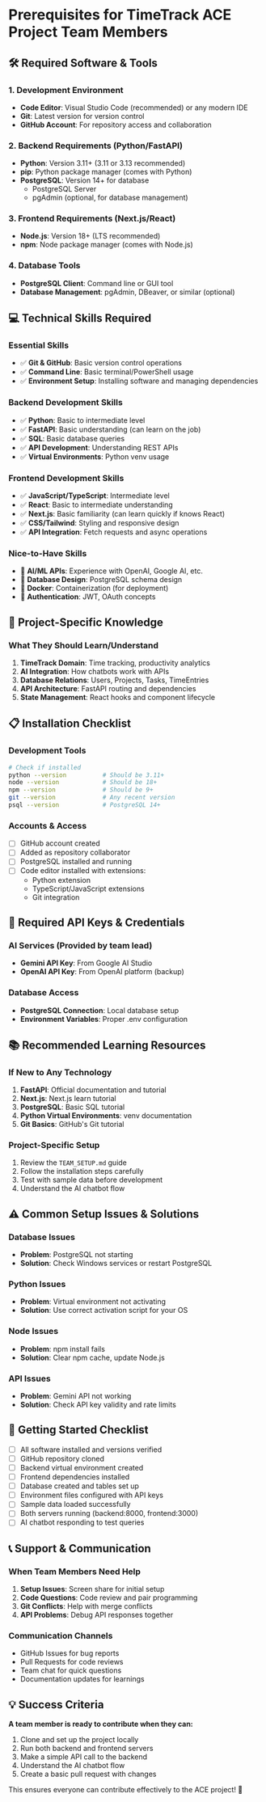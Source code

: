 # Prerequisites for TimeTrack ACE Project Team Members

## 🛠️ **Required Software & Tools**

### **1. Development Environment**
- **Code Editor**: Visual Studio Code (recommended) or any modern IDE
- **Git**: Latest version for version control
- **GitHub Account**: For repository access and collaboration

### **2. Backend Requirements (Python/FastAPI)**
- **Python**: Version 3.11+ (3.11 or 3.13 recommended)
- **pip**: Python package manager (comes with Python)
- **PostgreSQL**: Version 14+ for database
  - PostgreSQL Server
  - pgAdmin (optional, for database management)

### **3. Frontend Requirements (Next.js/React)**
- **Node.js**: Version 18+ (LTS recommended)
- **npm**: Node package manager (comes with Node.js)

### **4. Database Tools**
- **PostgreSQL Client**: Command line or GUI tool
- **Database Management**: pgAdmin, DBeaver, or similar (optional)

## 💻 **Technical Skills Required**

### **Essential Skills**
- ✅ **Git & GitHub**: Basic version control operations
- ✅ **Command Line**: Basic terminal/PowerShell usage
- ✅ **Environment Setup**: Installing software and managing dependencies

### **Backend Development Skills**
- ✅ **Python**: Basic to intermediate level
- ✅ **FastAPI**: Basic understanding (can learn on the job)
- ✅ **SQL**: Basic database queries
- ✅ **API Development**: Understanding REST APIs
- ✅ **Virtual Environments**: Python venv usage

### **Frontend Development Skills**
- ✅ **JavaScript/TypeScript**: Intermediate level
- ✅ **React**: Basic to intermediate understanding
- ✅ **Next.js**: Basic familiarity (can learn quickly if knows React)
- ✅ **CSS/Tailwind**: Styling and responsive design
- ✅ **API Integration**: Fetch requests and async operations

### **Nice-to-Have Skills**
- 🔶 **AI/ML APIs**: Experience with OpenAI, Google AI, etc.
- 🔶 **Database Design**: PostgreSQL schema design
- 🔶 **Docker**: Containerization (for deployment)
- 🔶 **Authentication**: JWT, OAuth concepts

## 🎯 **Project-Specific Knowledge**

### **What They Should Learn/Understand**
1. **TimeTrack Domain**: Time tracking, productivity analytics
2. **AI Integration**: How chatbots work with APIs
3. **Database Relations**: Users, Projects, Tasks, TimeEntries
4. **API Architecture**: FastAPI routing and dependencies
5. **State Management**: React hooks and component lifecycle

## 📋 **Installation Checklist**

### **Development Tools**
```bash
# Check if installed
python --version          # Should be 3.11+
node --version            # Should be 18+
npm --version             # Should be 9+
git --version             # Any recent version
psql --version            # PostgreSQL 14+
```

### **Accounts & Access**
- [ ] GitHub account created
- [ ] Added as repository collaborator
- [ ] PostgreSQL installed and running
- [ ] Code editor installed with extensions:
  - Python extension
  - TypeScript/JavaScript extensions
  - Git integration

## 🔑 **Required API Keys & Credentials**

### **AI Services** (Provided by team lead)
- **Gemini API Key**: From Google AI Studio
- **OpenAI API Key**: From OpenAI platform (backup)

### **Database Access**
- **PostgreSQL Connection**: Local database setup
- **Environment Variables**: Proper .env configuration

## 📚 **Recommended Learning Resources**

### **If New to Any Technology**
1. **FastAPI**: Official documentation and tutorial
2. **Next.js**: Next.js learn tutorial
3. **PostgreSQL**: Basic SQL tutorial
4. **Python Virtual Environments**: venv documentation
5. **Git Basics**: GitHub's Git tutorial

### **Project-Specific Setup**
1. Review the `TEAM_SETUP.md` guide
2. Follow the installation steps carefully
3. Test with sample data before development
4. Understand the AI chatbot flow

## ⚠️ **Common Setup Issues & Solutions**

### **Database Issues**
- **Problem**: PostgreSQL not starting
- **Solution**: Check Windows services or restart PostgreSQL

### **Python Issues**
- **Problem**: Virtual environment not activating
- **Solution**: Use correct activation script for your OS

### **Node Issues**
- **Problem**: npm install fails
- **Solution**: Clear npm cache, update Node.js

### **API Issues**
- **Problem**: Gemini API not working
- **Solution**: Check API key validity and rate limits

## 🚀 **Getting Started Checklist**

- [ ] All software installed and versions verified
- [ ] GitHub repository cloned
- [ ] Backend virtual environment created
- [ ] Frontend dependencies installed
- [ ] Database created and tables set up
- [ ] Environment files configured with API keys
- [ ] Sample data loaded successfully
- [ ] Both servers running (backend:8000, frontend:3000)
- [ ] AI chatbot responding to test queries

## 📞 **Support & Communication**

### **When Team Members Need Help**
1. **Setup Issues**: Screen share for initial setup
2. **Code Questions**: Code review and pair programming
3. **Git Conflicts**: Help with merge conflicts
4. **API Problems**: Debug API responses together

### **Communication Channels**
- GitHub Issues for bug reports
- Pull Requests for code reviews
- Team chat for quick questions
- Documentation updates for learnings

## 💡 **Success Criteria**

**A team member is ready to contribute when they can:**
1. Clone and set up the project locally
2. Run both backend and frontend servers
3. Make a simple API call to the backend
4. Understand the AI chatbot flow
5. Create a basic pull request with changes

This ensures everyone can contribute effectively to the ACE project! 🎯
